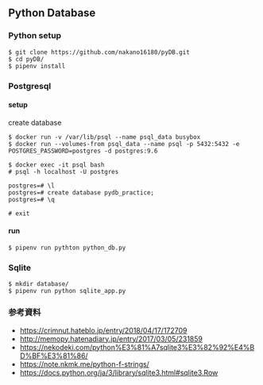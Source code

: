 ## Python Database

### Python setup

```
$ git clone https://github.com/nakano16180/pyDB.git
$ cd pyDB/
$ pipenv install
```

### Postgresql
#### setup
create database

```
$ docker run -v /var/lib/psql --name psql_data busybox
$ docker run --volumes-from psql_data --name psql -p 5432:5432 -e POSTGRES_PASSWORD=postgres -d postgres:9.6
```

```
$ docker exec -it psql bash
# psql -h localhost -U postgres

postgres=# \l
postgres=# create database pydb_practice;
postgres=# \q

# exit
```

#### run

```
$ pipenv run pythton python_db.py
```


### Sqlite

```
$ mkdir database/
$ pipenv run python sqlite_app.py
```

### 参考資料
- https://crimnut.hateblo.jp/entry/2018/04/17/172709
- http://memopy.hatenadiary.jp/entry/2017/03/05/231859
- https://nekodeki.com/python%E3%81%A7sqlite3%E3%82%92%E4%BD%BF%E3%81%86/
- https://note.nkmk.me/python-f-strings/
- https://docs.python.org/ja/3/library/sqlite3.html#sqlite3.Row